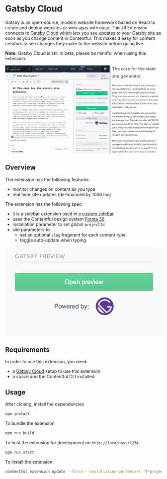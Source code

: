 # Gatsby Cloud

Gatsby is an open-source, modern website framework based on React to create and deploy websites or web apps with ease. This UI Extension connects to [Gatsby Cloud](https://www.gatsbyjs.com/preview/) which lets you see updates to your Gatsby site as soon as you change content in Contentful. This makes it easy for content creators to see changes they make to the website before going live.

**Note:** Gatsby Cloud is still in beta, please be mindful when using this extension.

![Demo of the extension](demo.gif)

## Overview

The extension has the following features:

- monitor changes on content as you type
- real time site updates (de-bounced by 1000 ms)

The extension has the following spec:

- it is a sidebar extension used in a [custom sidebar](https://www.contentful.com/developers/docs/extensibility/custom-sidebar/)
- uses the Contentful design system [Forma 36](https://f36.contentful.com/)
- installation parameter to set global `projectId`
- site parameters to
  - set an optional `slug` fragment for each content type
  - toggle auto-update when typing

![Screenshot of the extension](screenshot.png)

## Requirements

In order to use this extension, you need:

- a [Gatbsy Cloud](https://www.gatsbyjs.com/preview/) setup to use this extension
- a space and the Contentful CLI installed

## Usage

After cloning, install the dependencies

```bash
npm install
```

To bundle the extension

```bash
npm run build
```

To host the extension for development on `http://localhost:1234`

```bash
npm run start
```

To install the extension:

```bash
contentful extension update --force --installation-parameters '{"projectId": "yourGatsbyPreviewId"}'
```
